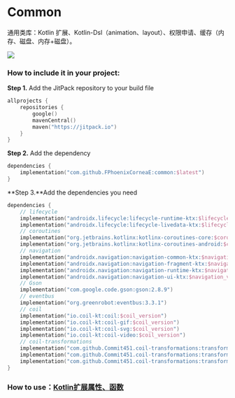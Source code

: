 # Common

通用类库：Kotlin 扩展、Kotlin-Dsl（animation、layout）、权限申请、缓存（内存、磁盘、内存+磁盘）。

[![](https://jitpack.io/v/FPhoenixCorneaE/Common.svg)](https://jitpack.io/#FPhoenixCorneaE/Common)

### How to include it in your project:

**Step 1.** Add the JitPack repository to your build file

```kotlin
allprojects {
    repositories {
        google()
        mavenCentral()
        maven("https://jitpack.io")
    }
}
```

**Step 2.** Add the dependency

```kotlin
dependencies {
    implementation("com.github.FPhoenixCorneaE:common:$latest")
}
```

**Step 3.**Add the dependencies you need

```kotlin
dependencies {
    // lifecycle
    implementation("androidx.lifecycle:lifecycle-runtime-ktx:$lifecycle_version")
    implementation("androidx.lifecycle:lifecycle-livedata-ktx:$lifecycle_version")
    // coroutines
    implementation("org.jetbrains.kotlinx:kotlinx-coroutines-core:$coroutines_version")
    implementation("org.jetbrains.kotlinx:kotlinx-coroutines-android:$coroutines_version")
    // navigation
    implementation("androidx.navigation:navigation-common-ktx:$navigation_version")
    implementation("androidx.navigation:navigation-fragment-ktx:$navigation_version")
    implementation("androidx.navigation:navigation-runtime-ktx:$navigation_version")
    implementation("androidx.navigation:navigation-ui-ktx:$navigation_version")
    // Gson
    implementation("com.google.code.gson:gson:2.8.9")
    // eventbus
    implementation("org.greenrobot:eventbus:3.3.1")
    // coil
    implementation("io.coil-kt:coil:$coil_version")
    implementation("io.coil-kt:coil-gif:$coil_version")
    implementation("io.coil-kt:coil-svg:$coil_version")
    implementation("io.coil-kt:coil-video:$coil_version")
    // coil-transformations
    implementation("com.github.Commit451.coil-transformations:transformations:$coil_transformations_version")
    implementation("com.github.Commit451.coil-transformations:transformations-gpu:$coil_transformations_version")
    implementation("com.github.Commit451.coil-transformations:transformations-face-detection:$coil_transformations_version")
}
```

### How to use：[Kotlin扩展属性、函数](https://github.com/FPhoenixCorneaE/Common/blob/main/READMEKT.md)
